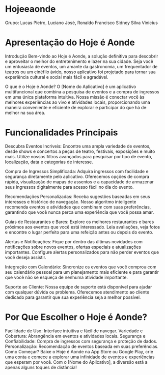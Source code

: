 # Hojeeaonde

Grupo: Lucas Pietro,
Luciano José, 
Ronaldo Francisco
Sidney Silva
Vinicius

# Apresentação do Hoje é Aonde

Introdução Bem-vindo ao Hoje é Aonde, a solução definitiva para descobrir e aproveitar o melhor do entretenimento e lazer na sua cidade. Seja você um entusiasta de eventos, um amante da gastronomia, um frequentador de teatros ou um cinéfilo ávido, nosso aplicativo foi projetado para tornar sua experiência cultural e social mais fácil e agradável.

O que é o Hoje é Aonde? O [Nome do Aplicativo] é um aplicativo multifuncional que combina a pesquisa de eventos e a compra de ingressos em uma única plataforma intuitiva. Nossa missão é conectar você às melhores experiências ao vivo e atividades locais, proporcionando uma maneira conveniente e eficiente de explorar e participar do que há de melhor na sua área.

# Funcionalidades Principais

Descubra Eventos Incríveis: Encontre uma ampla variedade de eventos, desde shows e concertos a peças de teatro, festivais, exposições e muito mais. Utilize nossos filtros avançados para pesquisar por tipo de evento, localização, data e categorias de interesse.

Compra de Ingressos Simplificada: Adquira ingressos com facilidade e segurança diretamente pelo aplicativo. Oferecemos opções de compra rápida, visualização de mapas de assentos e a capacidade de armazenar seus ingressos digitalmente para acesso fácil no dia do evento.

Recomendações Personalizadas: Receba sugestões baseadas em seus interesses e histórico de navegação. Nosso algoritmo inteligente recomenda eventos e atividades que combinam com suas preferências, garantindo que você nunca perca uma experiência que você possa amar.

Guias de Restaurantes e Bares: Explore os melhores restaurantes e bares próximos aos eventos que você está interessado. Leia avaliações, veja fotos e encontre o lugar perfeito para uma refeição antes ou depois do evento.

Alertas e Notificações: Fique por dentro das últimas novidades com notificações sobre novos eventos, ofertas especiais e atualizações importantes. Configure alertas personalizados para não perder eventos que você deseja assistir.

Integração com Calendário: Sincronize os eventos que você comprou com seu calendário pessoal para um planejamento mais eficiente e para garantir que você não se esqueça de nenhuma atividade importante.

Suporte ao Cliente: Nossa equipe de suporte está disponível para ajudar com qualquer dúvida ou problema. Oferecemos atendimento ao cliente dedicado para garantir que sua experiência seja a melhor possível.

# Por Que Escolher o Hoje é Aonde?

Facilidade de Uso: Interface intuitiva e fácil de navegar.
Variedade e Cobertura: Abrangência em eventos e atividades locais.
Segurança e Confiabilidade: Compra de ingressos com segurança e proteção de dados.
Personalização: Recomendação de eventos baseada em suas preferências.
Como Começar? Baixe o Hoje é Aonde na App Store ou Google Play, crie uma conta e comece a explorar uma infinidade de eventos e experiências que esperam por você. Com o [Nome do Aplicativo], a diversão está a apenas alguns toques de distância!
